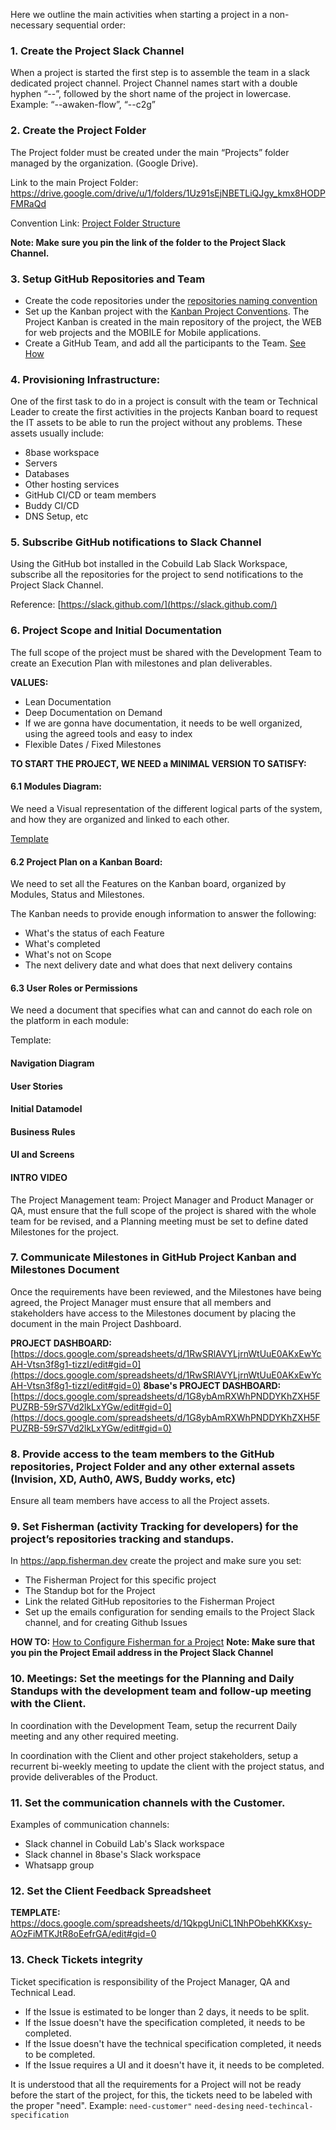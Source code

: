 
Here we outline the main activities when starting a project in a non-necessary sequential order:

### 1. Create the Project Slack Channel 

When a project is started the first step is to assemble the team in a slack dedicated project channel. Project Channel names start with a double hyphen “--”, followed by the short name of the project in lowercase. Example: “--awaken-flow”, “--c2g”

### 2. Create the Project Folder 

The Project folder must be created under the main “Projects” folder managed by the organization. (Google Drive).

Link to the main Project Folder: https://drive.google.com/drive/u/1/folders/1Uz91sEjNBETLiQJgy_kmx8HODPFMRaQd

Convention Link: [Project Folder Structure](/conventions/project-folder-structure.md)

**Note: Make sure you pin the link of the folder to the Project Slack Channel.**

### 3. Setup GitHub Repositories and Team

- Create the code repositories under the [repositories naming convention](/conventions/repository-name.md)
- Set up the Kanban project with the [Kanban Project Conventions](/conventions/project-kanban.md). The Project Kanban is created in the main repository of the project, the WEB for web projects and the MOBILE for Mobile applications.
- Create a GitHub Team, and add all the participants to the Team. [See How](/how-tos/github-team-management.md)
 
### 4. Provisioning Infrastructure: 

One of the first task to do in a project is consult with the team or Technical Leader to create the first activities in the projects Kanban board to request the IT assets to be able to run the project without any problems. These assets usually include:

- 8base workspace
- Servers
- Databases
- Other hosting services
- GitHub CI/CD or team members
- Buddy CI/CD
- DNS Setup, etc

### 5. Subscribe GitHub notifications to Slack Channel

Using the GitHub bot installed in the Cobuild Lab Slack Workspace, subscribe all the repositories for the project to send notifications to the Project Slack Channel.

Reference: [https://slack.github.com/](https://slack.github.com/)

### 6. Project Scope and Initial Documentation

The full scope of the project must be shared with the Development Team to create an Execution Plan with milestones and plan deliverables.

**VALUES:**

- Lean Documentation
- Deep Documentation on Demand
- If we are gonna have documentation, it needs to be well organized, using the agreed tools and easy to index
- Flexible Dates / Fixed Milestones

**TO START THE PROJECT, WE NEED a MINIMAL VERSION TO SATISFY:**

#### 6.1 Modules Diagram:

We need a Visual representation of the different logical parts of the system, and how they are organized and linked to each other.

[Template](./templates/modules-diagram.md)

#### 6.2 Project Plan on a Kanban Board:

We need to set all the Features on the Kanban board, organized by Modules, Status and Milestones.
 
The Kanban needs to provide enough information to answer the following:
 - What's the status of each Feature
 - What's completed
 - What's not on Scope
 - The next delivery date and what does that next delivery contains

#### 6.3 User Roles or Permissions

 We need a document that specifies what can and cannot do each role on the platform in each module:
 
 Template:

 
 
#### Navigation Diagram
#### User Stories
#### Initial Datamodel
#### Business Rules
#### UI and Screens
#### INTRO VIDEO


The Project Management team: Project Manager and Product Manager or QA, must ensure that the full scope of the project is shared with the whole team for be revised, and a Planning meeting must be set to define dated Milestones for the project. 


### 7. Communicate Milestones in GitHub Project Kanban and Milestones Document

Once the requirements have been reviewed, and the Milestones have being agreed, the Project Manager must ensure that all members and stakeholders have access to the Milestones document by placing the document in the main Project Dashboard.

**PROJECT DASHBOARD:** [https://docs.google.com/spreadsheets/d/1RwSRlAVYLjrnWtUuE0AKxEwYcAH-Vtsn3f8g1-tizzI/edit#gid=0](https://docs.google.com/spreadsheets/d/1RwSRlAVYLjrnWtUuE0AKxEwYcAH-Vtsn3f8g1-tizzI/edit#gid=0)
**8base's PROJECT DASHBOARD:** [https://docs.google.com/spreadsheets/d/1G8ybAmRXWhPNDDYKhZXH5FPUZRB-59rS7Vd2lkLxYGw/edit#gid=0](https://docs.google.com/spreadsheets/d/1G8ybAmRXWhPNDDYKhZXH5FPUZRB-59rS7Vd2lkLxYGw/edit#gid=0)

### 8. Provide access to the team members to the GitHub repositories, Project Folder and any other external assets (Invision, XD, Auth0, AWS, Buddy works, etc)

Ensure all team members have access to all the Project assets.

### 9. Set Fisherman (activity Tracking for developers) for the project’s repositories tracking and standups.

In https://app.fisherman.dev create the project and make sure you set:

- The Fisherman Project for this specific project
- The Standup bot for the Project
- Link the related GitHub repositories to the Fisherman Project
- Set up the emails configuration for sending emails to the Project Slack channel, and for creating Github Issues

**HOW TO:** [How to Configure Fisherman for a Project](/how-tos/setup-fisherman.md)
**Note: Make sure that you pin the Project Email address in the Project Slack Channel**

### 10. Meetings: Set the meetings for the Planning and Daily Standups with the development team and follow-up meeting with the Client.

In coordination with the Development Team, setup the recurrent Daily meeting and any other required meeting.

In coordination with the Client and other project stakeholders, setup a recurrent bi-weekly meeting to update the client with the project status, and provide deliverables of the Product.

### 11. Set the communication channels with the Customer.

Examples of communication channels:

- Slack channel in Cobuild Lab's Slack workspace
- Slack channel in 8base's Slack workspace
- Whatsapp group

### 12. Set the Client Feedback Spreadsheet

**TEMPLATE:** https://docs.google.com/spreadsheets/d/1QkpgUniCL1NhPObehKKKxsy-AOzFiMTKJtR8oEefrGA/edit#gid=0

### 13. Check Tickets integrity

Ticket specification is responsibility of the Project Manager, QA and Technical Lead.

- If the Issue is estimated to be longer than 2 days, it needs to be split.
- If the Issue doesn't have the specification completed, it needs to be completed.
- If the Issue doesn't have the technical specification completed, it needs to be completed.
- If the Issue requires a UI and it doesn't have it, it needs to be completed.

It is understood that all the requirements for a Project will not be ready before the start of the project, for this, the tickets need to be labeled with the proper "need". Example: `need-customer"` `need-desing` `need-techincal-specification`

